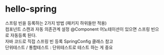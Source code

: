 # hello-spring
 스프링 빈을 등록하는 2가지 방법 (패키지 하위들만 적용)  
 컴포넌트 스캔과 자동 의존관계 설정 @Component 어노테이션이 있으면 스프링 빈으로 자동등록 된다.  
 자바 코드로 직접 스프링 빈 등록 SpringConfig 클래스 참고  
 단위테스트 / 통합테스트 : 단위테스트로 테스트 하는 게 중요